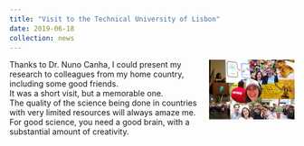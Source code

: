 ```yaml
---
title: "Visit to the Technical University of Lisbon"
date: 2019-06-18
collection: news
---
```

<img src='/images/lisbon20192.jpg' style='width: 30%' align='right'>
Thanks to Dr. Nuno Canha, I could present my research to colleagues from my home country, including some good friends.
<br>
It was a short visit, but a memorable one. <br>
The quality of the science being done in countries with very limited resources will always amaze me. For good science, you need a good brain, with a substantial amount of creativity.  
<br>
